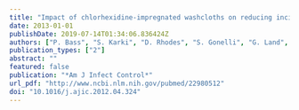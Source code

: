 ```yaml
---
title: "Impact of chlorhexidine-impregnated washcloths on reducing incidence of vancomycin-resistant enterococci colonization in hematology-oncology patients"
date: 2013-01-01
publishDate: 2019-07-14T01:34:06.836424Z
authors: ["P. Bass", "S. Karki", "D. Rhodes", "S. Gonelli", "G. Land", "K. Watson", "D. Spelman", "G. Harrington", "J. Kennon", "A. C. Cheng"]
publication_types: ["2"]
abstract: ""
featured: false
publication: "*Am J Infect Control*"
url_pdf: "http://www.ncbi.nlm.nih.gov/pubmed/22980512"
doi: "10.1016/j.ajic.2012.04.324"
---
```


